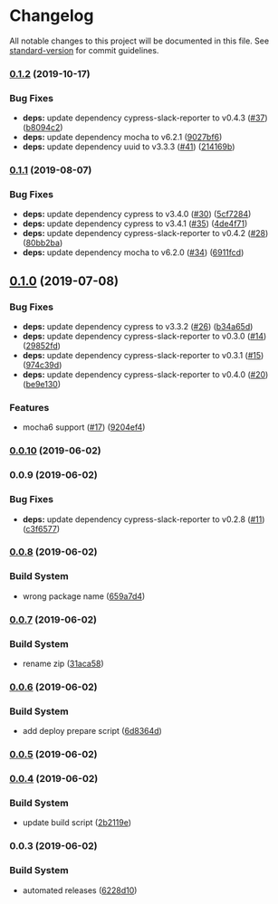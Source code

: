 # Changelog

All notable changes to this project will be documented in this file. See [standard-version](https://github.com/conventional-changelog/standard-version) for commit guidelines.

### [0.1.2](https://github.com/you54f/cypress-circleci/compare/v0.1.1...v0.1.2) (2019-10-17)


### Bug Fixes

* **deps:** update dependency cypress-slack-reporter to v0.4.3 ([#37](https://github.com/you54f/cypress-circleci/issues/37)) ([b8094c2](https://github.com/you54f/cypress-circleci/commit/b8094c2))
* **deps:** update dependency mocha to v6.2.1 ([9027bf6](https://github.com/you54f/cypress-circleci/commit/9027bf6))
* **deps:** update dependency uuid to v3.3.3 ([#41](https://github.com/you54f/cypress-circleci/issues/41)) ([214169b](https://github.com/you54f/cypress-circleci/commit/214169b))



### [0.1.1](https://github.com/you54f/cypress-circleci/compare/v0.1.0...v0.1.1) (2019-08-07)


### Bug Fixes

* **deps:** update dependency cypress to v3.4.0 ([#30](https://github.com/you54f/cypress-circleci/issues/30)) ([5cf7284](https://github.com/you54f/cypress-circleci/commit/5cf7284))
* **deps:** update dependency cypress to v3.4.1 ([#35](https://github.com/you54f/cypress-circleci/issues/35)) ([4de4f71](https://github.com/you54f/cypress-circleci/commit/4de4f71))
* **deps:** update dependency cypress-slack-reporter to v0.4.2 ([#28](https://github.com/you54f/cypress-circleci/issues/28)) ([80bb2ba](https://github.com/you54f/cypress-circleci/commit/80bb2ba))
* **deps:** update dependency mocha to v6.2.0 ([#34](https://github.com/you54f/cypress-circleci/issues/34)) ([6911fcd](https://github.com/you54f/cypress-circleci/commit/6911fcd))



## [0.1.0](https://github.com/you54f/cypress-circleci/compare/v0.0.10...v0.1.0) (2019-07-08)


### Bug Fixes

* **deps:** update dependency cypress to v3.3.2 ([#26](https://github.com/you54f/cypress-circleci/issues/26)) ([b34a65d](https://github.com/you54f/cypress-circleci/commit/b34a65d))
* **deps:** update dependency cypress-slack-reporter to v0.3.0 ([#14](https://github.com/you54f/cypress-circleci/issues/14)) ([29852fd](https://github.com/you54f/cypress-circleci/commit/29852fd))
* **deps:** update dependency cypress-slack-reporter to v0.3.1 ([#15](https://github.com/you54f/cypress-circleci/issues/15)) ([974c39d](https://github.com/you54f/cypress-circleci/commit/974c39d))
* **deps:** update dependency cypress-slack-reporter to v0.4.0 ([#20](https://github.com/you54f/cypress-circleci/issues/20)) ([be9e130](https://github.com/you54f/cypress-circleci/commit/be9e130))


### Features

* mocha6 support ([#17](https://github.com/you54f/cypress-circleci/issues/17)) ([9204ef4](https://github.com/you54f/cypress-circleci/commit/9204ef4))



### [0.0.10](https://github.com/you54f/cypress-circleci/compare/v0.0.9...v0.0.10) (2019-06-02)



### 0.0.9 (2019-06-02)


### Bug Fixes

* **deps:** update dependency cypress-slack-reporter to v0.2.8 ([#11](https://github.com/you54f/cypress-circleci/issues/11)) ([c3f6577](https://github.com/you54f/cypress-circleci/commit/c3f6577))



### [0.0.8](https://github.com/you54f/cypress-circleci/compare/v0.0.7...v0.0.8) (2019-06-02)


### Build System

* wrong package name ([659a7d4](https://github.com/you54f/cypress-circleci/commit/659a7d4))



### [0.0.7](https://github.com/you54f/cypress-circleci/compare/v0.0.6...v0.0.7) (2019-06-02)


### Build System

* rename zip ([31aca58](https://github.com/you54f/cypress-circleci/commit/31aca58))



### [0.0.6](https://github.com/you54f/cypress-circleci/compare/v0.0.5...v0.0.6) (2019-06-02)


### Build System

* add deploy prepare script ([6d8364d](https://github.com/you54f/cypress-circleci/commit/6d8364d))



### [0.0.5](https://github.com/you54f/cypress-circleci/compare/v0.0.4...v0.0.5) (2019-06-02)



### [0.0.4](https://github.com/you54f/cypress-circleci/compare/v0.0.3...v0.0.4) (2019-06-02)


### Build System

* update build script ([2b2119e](https://github.com/you54f/cypress-circleci/commit/2b2119e))



### 0.0.3 (2019-06-02)


### Build System

* automated releases ([6228d10](https://github.com/you54f/cypress-circleci/commit/6228d10))

